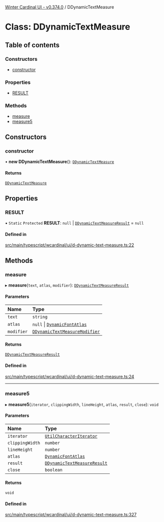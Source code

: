[Winter Cardinal UI - v0.374.0](../index.md) / DDynamicTextMeasure

# Class: DDynamicTextMeasure

## Table of contents

### Constructors

- [constructor](DDynamicTextMeasure.md#constructor)

### Properties

- [RESULT](DDynamicTextMeasure.md#result)

### Methods

- [measure](DDynamicTextMeasure.md#measure)
- [measure5](DDynamicTextMeasure.md#measure5)

## Constructors

### constructor

• **new DDynamicTextMeasure**(): [`DDynamicTextMeasure`](DDynamicTextMeasure.md)

#### Returns

[`DDynamicTextMeasure`](DDynamicTextMeasure.md)

## Properties

### RESULT

▪ `Static` `Protected` **RESULT**: ``null`` \| [`DDynamicTextMeasureResult`](DDynamicTextMeasureResult.md) = `null`

#### Defined in

[src/main/typescript/wcardinal/ui/d-dynamic-text-measure.ts:22](https://github.com/winter-cardinal/winter-cardinal-ui/blob/v0.310.1/src/main/typescript/wcardinal/ui/d-dynamic-text-measure.ts#L22)

## Methods

### measure

▸ **measure**(`text`, `atlas`, `modifier`): [`DDynamicTextMeasureResult`](DDynamicTextMeasureResult.md)

#### Parameters

| Name | Type |
| :------ | :------ |
| `text` | `string` |
| `atlas` | ``null`` \| [`DynamicFontAtlas`](DynamicFontAtlas.md) |
| `modifier` | [`DDynamicTextMeasureModifier`](../interfaces/DDynamicTextMeasureModifier.md) |

#### Returns

[`DDynamicTextMeasureResult`](DDynamicTextMeasureResult.md)

#### Defined in

[src/main/typescript/wcardinal/ui/d-dynamic-text-measure.ts:24](https://github.com/winter-cardinal/winter-cardinal-ui/blob/v0.310.1/src/main/typescript/wcardinal/ui/d-dynamic-text-measure.ts#L24)

___

### measure5

▸ **measure5**(`iterator`, `clippingWidth`, `lineHeight`, `atlas`, `result`, `close`): `void`

#### Parameters

| Name | Type |
| :------ | :------ |
| `iterator` | [`UtilCharacterIterator`](UtilCharacterIterator.md) |
| `clippingWidth` | `number` |
| `lineHeight` | `number` |
| `atlas` | [`DynamicFontAtlas`](DynamicFontAtlas.md) |
| `result` | [`DDynamicTextMeasureResult`](DDynamicTextMeasureResult.md) |
| `close` | `boolean` |

#### Returns

`void`

#### Defined in

[src/main/typescript/wcardinal/ui/d-dynamic-text-measure.ts:327](https://github.com/winter-cardinal/winter-cardinal-ui/blob/v0.310.1/src/main/typescript/wcardinal/ui/d-dynamic-text-measure.ts#L327)
